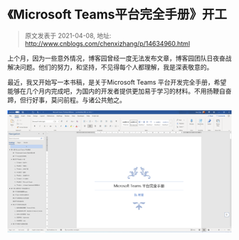 # 《Microsoft Teams平台完全手册》开工 
> 原文发表于 2021-04-08, 地址: http://www.cnblogs.com/chenxizhang/p/14634960.html 


上个月，因为一些意外情况，博客园曾经一度无法发布文章，博客园团队日夜奋战解决问题。他们的努力，和坚持，不见得每个人都理解，我是深表敬意的。


最近，我又开始写一本书稿，是关于Microsoft Teams 平台开发完全手册，希望能够在几个月内完成吧，为国内的开发者提供更加易于学习的材料。不用扬鞭自奋蹄，但行好事，莫问前程。与诸公共勉之。


![](../images/9072-20210408212829118-1297971733.png)

